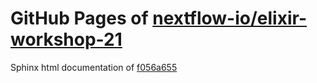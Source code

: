 GitHub Pages of [nextflow-io/elixir-workshop-21](https://github.com/nextflow-io/elixir-workshop-21.git)
===
Sphinx html documentation of [f056a655](https://github.com/nextflow-io/elixir-workshop-21/tree/f056a6552918999eee2ca2a5d4edbe7c1d3891d9)
